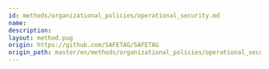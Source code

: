 ```yaml
---
id: methods/organizational_policies/operational_security.md
name: 
description: 
layout: method.pug
origin: https://github.com/SAFETAG/SAFETAG
origin_path: master/en/methods/organizational_policies/operational_security.md
---
```




